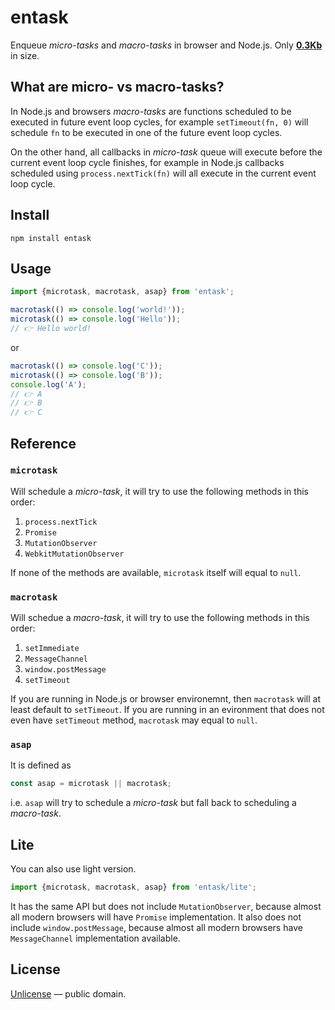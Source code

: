 # entask

Enqueue *micro-tasks* and *macro-tasks* in browser and Node.js. Only [__0.3Kb__](https://bundlephobia.com/result?p=entask@1.4.0) in size.


## What are micro- vs macro-tasks?

In Node.js and browsers *macro-tasks* are functions scheduled to be executed in
future event loop cycles, for example `setTimeout(fn, 0)` will schedule `fn` to
be executed in one of the future event loop cycles.

On the other hand, all callbacks in *micro-task* queue will execute before the
current event loop cycle finishes, for example in Node.js callbacks scheduled using
`process.nextTick(fn)` will all execute in the current event loop cycle.


## Install

```shell
npm install entask
```


## Usage

```js
import {microtask, macrotask, asap} from 'entask';

macrotask(() => console.log('world!'));
microtask(() => console.log('Hello'));
// 👉 Hello world!
```

or

```js
macrotask(() => console.log('C'));
microtask(() => console.log('B'));
console.log('A');
// 👉 A
// 👉 B
// 👉 C
```


## Reference


### `microtask`

Will schedule a *micro-task*, it will try to use the following methods in this order:

1. `process.nextTick`
2. `Promise`
3. `MutationObserver`
4. `WebkitMutationObserver`

If none of the methods are available, `microtask` itself will equal to `null`.


### `macrotask`

Will schedue a *macro-task*, it will try to use the following methods in this order:

1. `setImmediate`
2. `MessageChannel`
3. `window.postMessage`
4. `setTimeout`

If you are running in Node.js or browser environemnt, then `macrotask` will at least
default to `setTimeout`. If you are running in an evironment that does not even
have `setTimeout` method, `macrotask` may equal to `null`.


### `asap`

It is defined as

```js
const asap = microtask || macrotask;
```

i.e. `asap` will try to schedule a *micro-task* but fall back to scheduling a
*macro-task*.


## Lite

You can also use light version.

```js
import {microtask, macrotask, asap} from 'entask/lite';
```

It has the same API but does not include `MutationObserver`, because almost all
modern browsers will have `Promise` implementation. It also does not include
`window.postMessage`, because almost all modern browsers have `MessageChannel`
implementation available.

## License

[Unlicense](LICENSE) &mdash; public domain.
